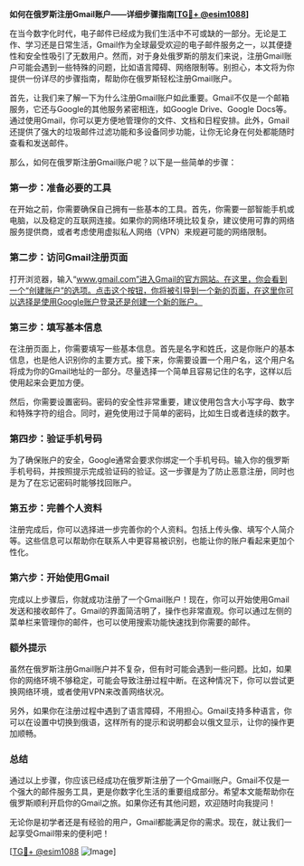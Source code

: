 **如何在俄罗斯注册Gmail账户——详细步骤指南[[TG💪+ @esim1088](https://t.me/s/esim1088)]**

在当今数字化时代，电子邮件已经成为我们生活中不可或缺的一部分。无论是工作、学习还是日常生活，Gmail作为全球最受欢迎的电子邮件服务之一，以其便捷性和安全性吸引了无数用户。然而，对于身处俄罗斯的朋友们来说，注册Gmail账户可能会遇到一些特殊的问题，比如语言障碍、网络限制等。别担心，本文将为你提供一份详尽的步骤指南，帮助你在俄罗斯轻松注册Gmail账户。

首先，让我们来了解一下为什么注册Gmail账户如此重要。Gmail不仅是一个邮箱服务，它还与Google的其他服务紧密相连，如Google Drive、Google Docs等。通过使用Gmail，你可以更方便地管理你的文件、文档和日程安排。此外，Gmail还提供了强大的垃圾邮件过滤功能和多设备同步功能，让你无论身在何处都能随时查看和发送邮件。

那么，如何在俄罗斯注册Gmail账户呢？以下是一些简单的步骤：

### 第一步：准备必要的工具

在开始之前，你需要确保自己拥有一些基本的工具。首先，你需要一部智能手机或电脑，以及稳定的互联网连接。如果你的网络环境比较复杂，建议使用可靠的网络服务提供商，或者考虑使用虚拟私人网络（VPN）来规避可能的网络限制。

### 第二步：访问Gmail注册页面

打开浏览器，输入“www.gmail.com”进入Gmail的官方网站。在这里，你会看到一个“创建账户”的选项。点击这个按钮，你将被引导到一个新的页面，在这里你可以选择是使用Google账户登录还是创建一个新的账户。

### 第三步：填写基本信息

在注册页面上，你需要填写一些基本信息。首先是名字和姓氏，这是你账户的基本信息，也是他人识别你的主要方式。接下来，你需要设置一个用户名，这个用户名将成为你的Gmail地址的一部分。尽量选择一个简单且容易记住的名字，这样以后使用起来会更加方便。

然后，你需要设置密码。密码的安全性非常重要，建议使用包含大小写字母、数字和特殊字符的组合。同时，避免使用过于简单的密码，比如生日或者连续的数字。

### 第四步：验证手机号码

为了确保账户的安全，Google通常会要求你绑定一个手机号码。输入你的俄罗斯手机号码，并按照提示完成验证码的验证。这一步骤是为了防止恶意注册，同时也是为了在忘记密码时能够找回账户。

### 第五步：完善个人资料

注册完成后，你可以选择进一步完善你的个人资料。包括上传头像、填写个人简介等。这些信息可以帮助你在联系人中更容易被识别，也能让你的账户看起来更加个性化。

### 第六步：开始使用Gmail

完成以上步骤后，你就成功注册了一个Gmail账户！现在，你可以开始使用Gmail发送和接收邮件了。Gmail的界面简洁明了，操作也非常直观。你可以通过左侧的菜单栏来管理你的邮件，也可以使用搜索功能快速找到你需要的邮件。

### 额外提示

虽然在俄罗斯注册Gmail账户并不复杂，但有时可能会遇到一些问题。比如，如果你的网络环境不够稳定，可能会导致注册过程中断。在这种情况下，你可以尝试更换网络环境，或者使用VPN来改善网络状况。

另外，如果你在注册过程中遇到了语言障碍，不用担心。Gmail支持多种语言，你可以在设置中切换到俄语，这样所有的提示和说明都会以俄文显示，让你的操作更加顺畅。

### 总结

通过以上步骤，你应该已经成功在俄罗斯注册了一个Gmail账户。Gmail不仅是一个强大的邮件服务工具，更是你数字化生活的重要组成部分。希望本文能帮助你在俄罗斯顺利开启你的Gmail之旅。如果你还有其他问题，欢迎随时向我提问！

无论你是初学者还是有经验的用户，Gmail都能满足你的需求。现在，就让我们一起享受Gmail带来的便利吧！

[[TG💪+ @esim1088](https://t.me/s/esim1088) ![Image](https://i.postimg.cc/4NQfJmqS/Snipaste-2025-05-13-00-14-12.png)]
